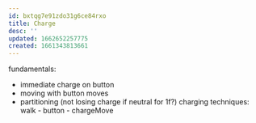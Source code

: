 ```yaml
---
id: bxtqg7e91zdo31g6ce84rxo
title: Charge
desc: ''
updated: 1662652257775
created: 1661343813661
---
```

fundamentals:
- immediate charge on button
- moving with button moves
- partitioning (not losing charge if neutral for 1f?)
charging techniques:
walk - button - chargeMove